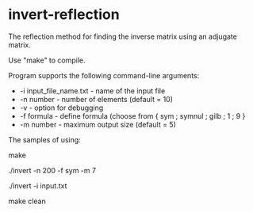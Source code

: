 # invert-reflection
The reflection method for finding the inverse matrix using an adjugate matrix.

Use "make" to compile.

Program supports the following command-line arguments:
  * -i input_file_name.txt - name of the input file
  * -n number - number of elements (default = 10)
  * -v - option for debugging
  * -f formula - define formula (choose from { sym ; symnul ; gilb ; 1 ; 9 }
  * -m number - maximum output size (default = 5)
  
  The samples of using:
  
  make
  
  ./invert -n 200 -f sym -m 7
  
  ./invert -i input.txt
  
  make clean

